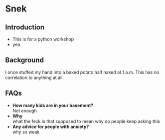 # Snek

## Introduction
* This is for a python workshop
* yea

## Background
I once stuffed my hand into a baked potato half naked at 1 a.m. This has no correlation to anything at all.

## FAQs
* **How many kids are in your basement?**
<br>Not enough
* **Why**
<br>what the feck is that supposed to mean why do people keep asking this
* **Any advice for people with anxiety?**
<br>why so weak
